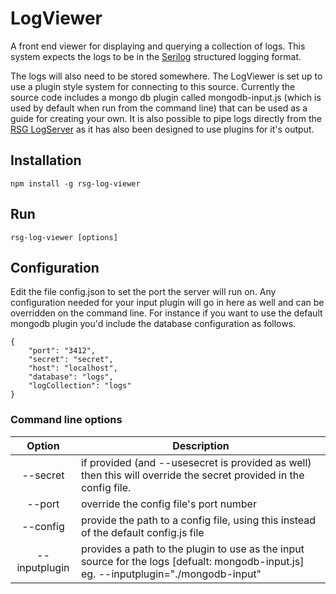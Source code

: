 # LogViewer

A front end viewer for displaying and querying a collection of logs. This system expects the logs to be in the [Serilog](http://serilog.net/) structured logging format. 

The logs will also need to be stored somewhere. The LogViewer is set up to use a plugin style system for connecting to this source. Currently the source code includes a mongo db plugin called mongodb-input.js (which is used by default when run from the command line) that can be used as a guide for creating your own. It is also possible to pipe logs directly from the [RSG LogServer](https://github.com/Real-Serious-Games/LogServer) as it has also been designed to use plugins for it's output.

## Installation
	npm install -g rsg-log-viewer


## Run
	rsg-log-viewer [options] 


## Configuration
Edit the file config.json to set the port the server will run on. Any configuration needed for your input plugin will go in here as well and can be overridden on the command line. For instance if you want to use the default mongodb plugin you'd include the database configuration as follows.

	{
		"port": "3412",
		"secret": "secret",
		"host": "localhost",
		"database": "logs",
		"logCollection": "logs"
	}
	
	
### Command line options

Option 			| Description
:---: 			| ---
--secret 		| if provided (and --usesecret is provided as well) then this will override the secret provided in the config file.
--port 			| override the config file's port number
--config 		| provide the path to a config file, using this instead of the default config.js file
--inputplugin 	| provides a path to the plugin to use as the input source for the logs [defualt: mongodb-input.js] eg. --inputplugin="./mongodb-input"